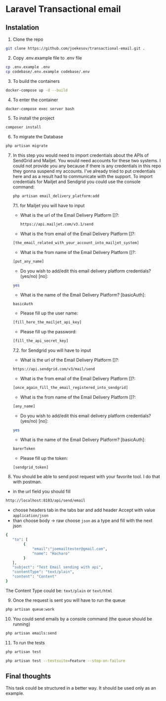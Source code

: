 # Laravel Transactional email

## Instalation
1. Clone the repo 
```bash
git clone https://github.com/joekesov/transactional-email.git .
```

2. Copy .env.example file to .env file
```bash
cp .env.example .env
cp codebase/.env.example codebase/.env
```

3. To build the containers
```bash
docker-compose up -d --build
```

4. To enter the container
```bash
docker-compose exec server bash
```

5. To install the project
```bash
composer install
```

6. To migrate the Database 
```bash
php artisan migrate
```

7. In this step you would need to import credentials about the APIs of SendGrid and Mailjet.
You would need accounts for these two systems. I could not provide you any because if there is
   any credentials in this repo they gonna suspend my accounts. I've already tried to put credentials
   here and as a result had to communicate with the support.
To import credentials for Mailjet and Sendgrid you could use the console command:
   ```bash 
   php artisan email_delivery_platform:add
   ```
   7.1. for Mailjet you will have to input
   - What is the url of the Email Delivery Platform []?:
     ```bash
     https://api.mailjet.com/v3.1/send
     ```
   - What is the from email of the Email Delivery Platform []?:
    ```bash
    [the_email_related_with_your_account_into_mailjet_system]
    ```
   - What is the from name of the Email Delivery Platform []?:
    ```bash
    [put_any_name]
    ```
   - Do you wish to add/edit this email delivery platform credentials? (yes/no) [no]:
    ```bash
    yes
    ```
   - What is the name of the Email Delivery Platform? [basicAuth]:
    ```bash
    basicAuth
    ```
   - Please fill up the user name:
    ```bash
    [fill_here_the_mailjet_api_key]
    ```
   - Please fill up the password:
    ```bash
    [fill_the_api_secret_key]
    ```
   7.2. for Sendgrid you will have to input
   - What is the url of the Email Delivery Platform []?:
    ```bash
    https://api.sendgrid.com/v3/mail/send
    ```
   - What is the from email of the Email Delivery Platform []?:
    ```bash
    [once_again_fill_the_email_registered_into_sendgrid]
    ```
   - What is the from name of the Email Delivery Platform []?:
    ```bash
    [any_name]
    ```
    - Do you wish to add/edit this email delivery platform credentials? (yes/no) [no]:
    ```bash
    yes
    ```
    - What is the name of the Email Delivery Platform? [basicAuth]:
    ```bash
    barerToken
    ```
   - Please fill up the token:
    ```bash
    [sendgrid_token]
    ```

8. You should be able to send post request with your favorite tool. I do that with postman.
- in the url field you should fill
```bash
http://localhost:8103/api/send/email
```
- choose headers tab in the tabs bar and add header Accept with value `application/json`
- than choose body -> raw choose `json` as a type and fill with the next json
```bash
{
   "to": [
        {
            "email":"joemailtester@gmail.com",
            "name": "Hacharo"
        }
   ],
   "subject": "Test Email sending with api",
   "contentType": "text/plain",
   "content": "Content"
}
```
The Content Type could be: `text/plain` or `text/html`

9. Once the request is sent you will have to run the queue
```bash
php artisan queue:work
```

10. You could send emails by a console command (the queue should be running)
```bash
php artisan emails:send
```

11. To run the tests
```bash
php artisan test

php artisan test --testsuite=Feature --stop-on-failure
```

## Final thoughts
This task could be structured in a better way. It should be used only as an example.
